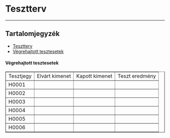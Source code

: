 # Tesztterv
***
## Tartalomjegyzék
- [Tesztterv](#tesztterv)
- [Végrehajtott tesztesetek](#végrehajtott-tesztesetek)

#### Végrehajtott tesztesetek 
 
 <table  style="width:100%" border="1px thin black" >
 <tr>
  <td>Tesztjegy</td>
  <td>Elvárt kimenet</td>
  <td>Kapott kimenet</td>
  <td>Teszt eredmény</td>
 </tr>
  <tr>
  <td>H0001</td>
  <td></td>
  <td></td>
  <td></td>
 </tr>
 <tr>
  <td>H0002</td>
  <td></td>
  <td></td>
  <td></td>
 </tr>
 <tr>
  <td>H0003</td>
  <td></td>
  <td></td>
  <td></td>
 </tr>
 <tr>
  <td>H0004</td>
  <td></td>
  <td></td>
  <td></td>
 </tr>
 <tr>
  <td>H0005</td>
  <td></td>
  <td></td>
  <td></td>
 </tr>
 <tr>
  <td>H0006</td>
  <td></td>
  <td></td>
  <td></td>
 </tr>
 </table>

